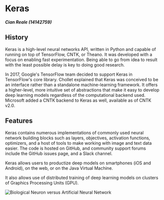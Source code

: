 Keras
=======================
***Cian Reale (14142759)***

## History
Keras is a high-level neural networks API, written in Python and capable of running on top of TensorFlow, CNTK, or Theano. It was developed with a focus on enabling fast experimentation. Being able to go from idea to result with the least possible delay is key to doing good research.

In 2017, Google's TensorFlow team decided to support Keras in TensorFlow's core library. Chollet explained that Keras was conceived to be an interface rather than a standalone machine-learning framework. It offers a higher-level, more intuitive set of abstractions that make it easy to develop deep learning models regardless of the computational backend used. Microsoft added a CNTK backend to Keras as well, available as of CNTK v2.0. 

## Features

Keras contains numerous implementations of commonly used neural network building blocks such as layers, objectives, activation functions, optimizers, and a host of tools to make working with image and text data easier. The code is hosted on GitHub, and community support forums include the GitHub issues page, and a Slack channel.

Keras allows users to productize deep models on smartphones (iOS and Android), on the web, or on the Java Virtual Machine.

It also allows use of distributed training of deep learning models on clusters of Graphics Processing Units (GPU).

![Biological Neuron versus Artificial Neural Network](https://www.google.ie/search?q=biological+neuron+versus+artificial+neural+network&rlz=1C1GCEB_enIE787&source=lnms&tbm=isch&sa=X&ved=0ahUKEwibj4WXlNrZAhVP6KQKHf7wCHoQ_AUICigB&biw=1280&bih=918#imgrc=KawB7IlN8HtQdM:)
